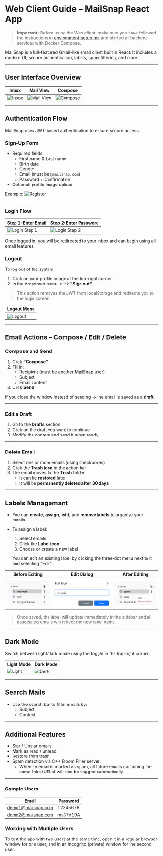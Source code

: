 # Web Client Guide – MailSnap React App

> **Important:** Before using the Web client, make sure you have followed the instructions in [environment-setup.md](environment-setup.md) and started all backend services with Docker Compose.

MailSnap is a full-featured Gmail-like email client built in React. It includes a modern UI, secure authentication, labels, spam filtering, and more.

---

## User Interface Overview

| Inbox                             | Mail View                          | Compose                             |
|----------------------------------|------------------------------------|-------------------------------------|
| ![Inbox](https://github.com/user-attachments/assets/5c2e7fe6-9cbb-4814-b3eb-62fcaea45ab2) | ![Mail View](https://github.com/user-attachments/assets/a5125a47-9f2e-4057-880a-5473a80316cf) | ![Compose](https://github.com/user-attachments/assets/931b261f-c226-4907-9885-9cf96e608c89) |

---

## Authentication Flow

MailSnap uses JWT-based authentication to ensure secure access.

### Sign-Up Form

- Required fields:
  - First name & Last name
  - Birth date
  - Gender
  - Email (must be `@mailsnap.com`)
  - Password + Confirmation
- Optional: profile image upload

Example:
![Register](https://github.com/user-attachments/assets/84a2c4dc-6dfc-44d1-8950-302c60d5a3c1)

---

### Login Flow

| Step 1: Enter Email                        | Step 2: Enter Password                    |
|-------------------------------------------|-------------------------------------------|
| ![Login Step 1](https://github.com/user-attachments/assets/6725c1f8-b681-430d-90bd-95bdd1da440a) | ![Login Step 2](https://github.com/user-attachments/assets/8c3528ad-2ace-4fc2-ab37-963a5027348d) |

Once logged in, you will be redirected to your inbox and can begin using all email features.

### Logout

To log out of the system:

1. Click on your profile image at the top-right corner.
2. In the dropdown menu, click **"Sign out"**.

> This action removes the JWT from localStorage and redirects you to the login screen.

| Logout Menu |
|-------------|
| ![Logout](assets/logout-web.png) |

---

## Email Actions – Compose / Edit / Delete

### Compose and Send

1. Click **"Compose"**
2. Fill in:
   - Recipient (must be another MailSnap user)
   - Subject
   - Email content
3. Click **Send**

If you close the window instead of sending → the email is saved as a **draft**.

---

### Edit a Draft

1. Go to the **Drafts** section
2. Click on the draft you want to continue
3. Modify the content and send it when ready

---

### Delete Email

1. Select one or more emails (using checkboxes)
2. Click the **Trash icon** in the action bar
3. The email moves to the **Trash** folder  
   - It can be **restored** later  
   - It will be **permanently deleted after 30 days**

---

## Labels Managemant

- You can **create**, **assign**, **edit**, and **remove labels** to organize your emails.
- To assign a label:
  1. Select emails
  2. Click the **Label icon**
  3. Choose or create a new label

  You can edit an existing label by clicking the three-dot menu next to it and selecting "Edit".

| Before Editing                            | Edit Dialog                              | After Editing                            |
|-------------------------------------------|-------------------------------------------|-------------------------------------------|
| ![Before](assets/label-before-web.png)     | ![Edit Dialog](assets/label-editing-web.png) | ![After](assets/label-after-web.png)       |

> Once saved, the label will update immediately in the sidebar and all associated emails will reflect the new label name.

---

## Dark Mode

Switch between light/dark mode using the toggle in the top-right corner.

| Light Mode                                 | Dark Mode                                 |
|--------------------------------------------|--------------------------------------------|
| ![Light](https://github.com/user-attachments/assets/f67b7147-d078-4acc-8b81-0438aede0e57) | ![Dark](https://github.com/user-attachments/assets/3421d931-24dd-48d8-9fd7-0392e4e13c8e) |

---

## Search Mails

- Use the search bar to filter emails by:
  - Subject
  - Content

---

## Additional Features

- Star / Unstar emails
- Mark as read / unread
- Restore from trash
- Spam detection via C++ Bloom Filter server:
  - When an email is marked as spam, all future emails containing the same links (URLs) will also be flagged automatically

---

### Sample Users

| Email                   | Password  |
|------------------------ |-----------|
| demo1@mailsnap.com      | 12345678  |
| demo2@mailsnap.com      | ms37d19A  |


### Working with Multiple Users

To test the app with two users at the same time, open it in a regular browser window for one user, and in an Incognito (private) window for the second user.